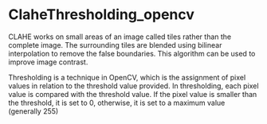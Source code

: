 # ClaheThresholding_opencv
CLAHE works on small areas of an image called tiles rather than the complete image. The surrounding tiles are blended using bilinear interpolation to remove the false boundaries. This algorithm can be used to improve image contrast.

Thresholding is a technique in OpenCV, which is the assignment of pixel values in relation to the threshold value provided. In thresholding, each pixel value is compared with the threshold value. If the pixel value is smaller than the threshold, it is set to 0, otherwise, it is set to a maximum value (generally 255)
